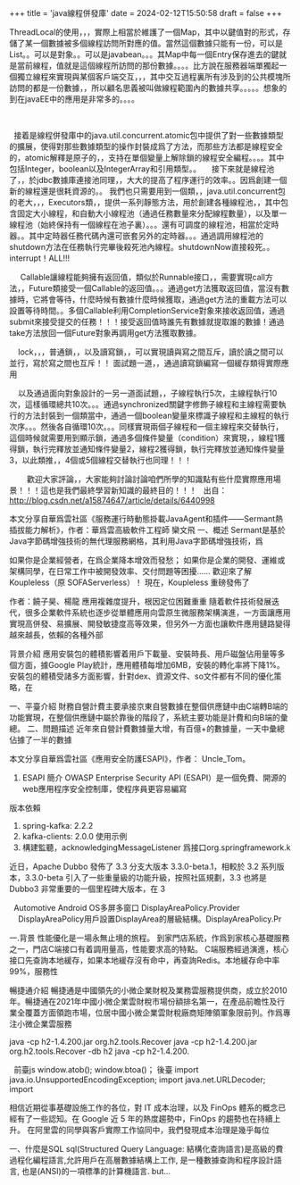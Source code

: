 
+++
title = 'java線程併發庫'
date = 2024-02-12T15:50:58
draft = false
+++
<!--more-->ThreadLocal的使用，，，實際上相當於維護了一個Map，其中以鍵值對的形式，存儲了某一個數據被多個線程訪問所對應的值。當然這個數據只能有一份，可以是List。。可以是對象。。可以是javabean。。。其Map中每一個Entry保存進去的鍵就是當前線程，值就是這個線程所訪問的那份數據。。。。比方說在服務器端單獨起一個獨立線程來實現與某個客戶端交互，，，其中交互過程裏所有涉及到的公共模塊所訪問的都是一份數據，，所以顧名思義被叫做線程範圍內的數據共享。。。。。想象的到在javaEE中的應用是非常多的。。。。
 
 




 
接着是線程併發庫中的java.util.concurrent.atomic包中提供了對一些數據類型的擴展，使得對那些數據類型的操作封裝成爲了方法，而那些方法都是線程安全的，atomic解釋是原子的，，支持在單個變量上解除鎖的線程安全編程。。。。其中包括Integer，boolean以及IntegerArray和引用類型。。
 
 
接下來就是線程池了，，於jdbc數據庫連接池同理，，大大的提高了程序運行的效率。。因爲創建一個新的線程還是很耗資源的。。
我們也只需要用到一個類，，java.util.concurrent包的老大，，，Executors類，，提供一系列靜態方法，用於創建各種線程池，，其中包含固定大小線程，和自動大小線程池（通過任務數量來分配線程數量），以及單一線程池（始終保持有一個線程在池子裏）。。。還有可調度的線程池，相當於定時器。。其中定時器任務代碼內還可嵌套另外的定時器。。。通過調用線程池的shutdown方法在任務執行完畢後殺死池內線程。shutdownNow直接殺死。。interrupt！ALL!!!
 




 
 
 Callable讓線程能夠擁有返回值，類似於Runnable接口，，需要實現call方法，，Future類接受一個Callable的返回值。。。通過get方法獲取返回值，當沒有數據時，它將會等待，什麼時候有數據什麼時候獲取，通過get方法的重載方法可以設置等待時間。。多個Callable利用CompletionService對象來接收返回值，通過submit來接受提交的任務！！！接受返回值時誰先有數據就提取誰的數據！通過take方法放回一個Future對象再調用get方法獲取數據。
 
 




 
 
lock，，，普通鎖，，以及讀寫鎖，，可以實現讀與寫之間互斥，讀於讀之間可以並行，寫於寫之間也互斥！！
面試題一道，，通過讀寫鎖編寫一個緩存類得實際應用
 




 
 
以及通過面向對象設計的一另一道面試題，，子線程執行5次，主線程執行10次，這樣循環總共10次。。。通過synchronized關鍵字修飾子線程和主線程需要執行的方法封裝到一個類當中，通過一個boolean變量來標識子線程和主線程的執行次序。。。然後各自循環10次。。。同樣實現兩個子線程和一個主線程來交替執行，這個時候就需要用到顯示鎖，通過多個條件變量（condition）來實現，，線程1獲得鎖，執行完釋放並通知條件變量2，線程2獲得鎖，執行完釋放並通知條件變量3，以此類推，，4個或5個線程交替執行也同理！！！
 




 
 
 
  歡迎大家評論，，大家能夠討論討論咱們所學的知識點有些什麼實際應用場景！！！這也是我們最終學習新知識的最終目的！！！
 
出自：http://blog.csdn.net/a15874647/article/details/6440998


本文分享自華爲雲社區《服務運行時動態掛載JavaAgent和插件——Sermant熱插拔能力解析》，作者：華爲雲高級軟件工程師 欒文飛
一、概述
Sermant是基於Java字節碼增強技術的無代理服務網格，其利用Java字節碼增強技術，爲




如果你是企業經營者，在爲企業降本增效而發愁；
如果你是企業的開發、運維或架構同學，在日常工作中被開發效率、交付問題等困擾…… 歡迎來了解 Koupleless（原 SOFAServerless）！
現在，Koupleless 重磅發佈了




作者：饒子昊、楊龍
應用複雜度提升，根因定位困難重重
隨着軟件技術發展迭代，很多企業軟件系統也逐步從單體應用向雲原生微服務架構演進，一方面讓應用實現高併發、易擴展、開發敏捷度高等效果，但另外一方面也讓軟件應用鏈路變得越來越長，依賴的各種外部




背景介紹
應用安裝包的體積影響着用戶下載量、安裝時長、用戶磁盤佔用量等多個方面，據Google Play統計，應用體積每增加6MB，安裝的轉化率將下降1%。
安裝包的體積受諸多方面影響，針對dex、資源文件、so文件都有不同的優化策略，在




一、平臺介紹
財務自營計費主要承接京東自營數據在整個供應鏈中由C端轉B端的功能實現，在整個供應鏈中屬於靠後的階段了，系統主要功能是計費和向B端的彙總。
二、問題描述
近年來自營計費數據量大增，有百億+的數據量，一天中彙總佔據了一半的數據




本文分享自華爲雲社區《應用安全防護ESAPI》，作者： Uncle_Tom。
1. ESAPI 簡介
OWASP Enterprise Security API (ESAPI）是一個免費、開源的web應用程序安全控制庫，使程序員更容易編寫




版本依賴
1. spring-kafka: 2.2.2
2. kafka-clients: 2.0.0
使用示例
1. 構建監聽，acknowledgingMessageListener 爲接口org.springframework.k




近日，Apache Dubbo 發佈了 3.3 分支大版本 3.3.0-beta.1，相較於 3.2 系列版本，3.3.0-beta 引入了一些重量級的功能升級，按照社區規劃，3.3 也將是 Dubbo3 非常重要的一個里程碑大版本，在 3




 
Automotive Android OS多屏多窗口
DisplayAreaPolicy.Provider
    DisplayAreaPolicy用戶設置DisplayArea的層級結構。DisplayAreaPolicy.Pr




一.背景
性能優化是一場永無止境的旅程。
到家門店系統，作爲到家核心基礎服務之一，門店C端接口有着調用量高，性能要求高的特點。
C端服務經過演進，核心接口先查詢本地緩存，如果本地緩存沒有命中，再查詢Redis。本地緩存命中率99%，服務性




暢捷通介紹
暢捷通是中國領先的小微企業財稅及業務雲服務提供商，成立於2010年。暢捷通在2021年中國小微企業雲財稅市場份額排名第一，在產品前瞻性及行業全覆蓋方面領跑市場，位居中國小微企業雲財稅廠商矩陣領軍象限前列。作爲專注小微企業雲服務




java -cp h2-1.4.200.jar org.h2.tools.Recover
java -cp h2-1.4.200.jar org.h2.tools.Recover -db h2
java -cp h2-1.4.200.




 
前臺js window.atob(); window.btoa()； 後臺 import java.io.UnsupportedEncodingException; import java.net.URLDecoder; import




相信近期從事基礎設施工作的各位，對 IT 成本治理，以及 FinOps 體系的概念已經有了一些認知。在 Google 近 5 年的熱度趨勢中，FinOps 的趨勢也在持續上升。
在阿里雲的同學與客戶實際工作協同中，我們發現成本治理是幾乎每位




一、什麼是SQL
sql(Structured Query Language: 結構化查詢語言)是高級的費過程化編程語言,允許用戶在高層數據結構上工作, 是一種數據查詢和程序設計語言, 也是(ANSI)的一項標準的計算機語言. but...

